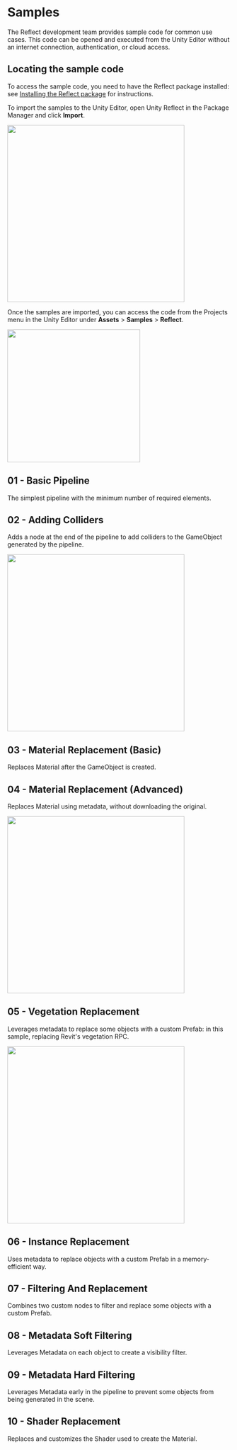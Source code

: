 # Samples

The Reflect development team provides sample code for common use cases. This code can be opened and executed from the Unity Editor without an internet connection, authentication, or cloud access.

## Locating the sample code

To access the sample code, you need to have the Reflect package installed: see [Installing the Reflect package](../manual/devguide/PackageInstall.md) for instructions.

To import the samples to the Unity Editor, open Unity Reflect in the Package Manager and click **Import**.

<img style="width: 400px;" src="../manual/images/1.3/ImportSamples.png" style="border: 1px solid #666;">

Once the samples are imported, you can access the code from the Projects menu in the Unity Editor under **Assets** > **Samples** > **Reflect**.

<img style="width: 300px;" src="../manual/images/1.3/SamplesEditor.png">

## 01 - Basic Pipeline

The simplest pipeline with the minimum number of required elements.

## 02 - Adding Colliders

Adds a node at the end of the pipeline to add colliders to the GameObject generated by the pipeline.

<img style="width: 400px;" src="../manual/images/1.3/Pipeline2.png">

## 03 - Material Replacement (Basic)

Replaces Material after the GameObject is created.

## 04 - Material Replacement (Advanced)

Replaces Material using metadata, without downloading the original.

<img style="width: 400px;" src="../manual/images/1.3/Pipeline1.png">

## 05 - Vegetation Replacement

Leverages metadata to replace some objects with a custom Prefab: in this sample, replacing Revit's vegetation RPC.

<img style="width: 400px;" src="../manual/images/1.3/Pipeline3.png">

## 06 - Instance Replacement

Uses metadata to replace objects with a custom Prefab in a memory-efficient way.

## 07 - Filtering And Replacement

Combines two custom nodes to filter and replace some objects with a custom Prefab.

## 08 - Metadata Soft Filtering

Leverages Metadata on each object to create a visibility filter.

## 09 - Metadata Hard Filtering

Leverages Metadata early in the pipeline to prevent some objects from being generated in the scene.

## 10 - Shader Replacement

Replaces and customizes the Shader used to create the Material.
